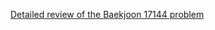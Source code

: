 [Detailed review of the Baekjoon 17144 problem](https://choicube84.github.io/study/2023/09/07/baekjoon_17144.html)
